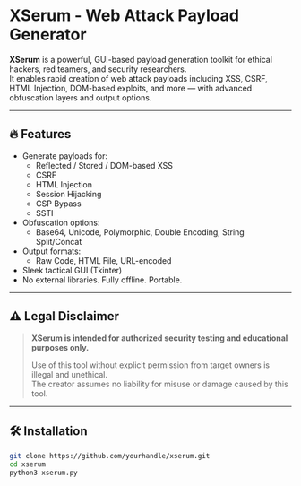 # XSerum - Web Attack Payload Generator

**XSerum** is a powerful, GUI-based payload generation toolkit for ethical hackers, red teamers, and security researchers.  
It enables rapid creation of web attack payloads including XSS, CSRF, HTML Injection, DOM-based exploits, and more — with advanced obfuscation layers and output options.

---

## 🔥 Features

- Generate payloads for:
  - Reflected / Stored / DOM-based XSS
  - CSRF
  - HTML Injection
  - Session Hijacking
  - CSP Bypass
  - SSTI
- Obfuscation options:
  - Base64, Unicode, Polymorphic, Double Encoding, String Split/Concat
- Output formats:
  - Raw Code, HTML File, URL-encoded
- Sleek tactical GUI (Tkinter)
- No external libraries. Fully offline. Portable.

---

## ⚠️ Legal Disclaimer

> **XSerum is intended for authorized security testing and educational purposes only.**
>
> Use of this tool without explicit permission from target owners is illegal and unethical.  
> The creator assumes no liability for misuse or damage caused by this tool.

---

## 🛠 Installation

```bash
git clone https://github.com/yourhandle/xserum.git
cd xserum
python3 xserum.py
